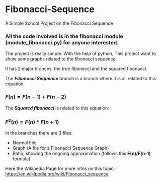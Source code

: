 # Fibonacci-Sequence
A Simple School Project on the Fibonacci Sequence

### All the code involved is in the fibonacci module (module_fibonacci.py) for anyone interested.

The project is really simple.
With the help of python, This project want to show some graphs related to the fibonacci sequence.

It has 2 major brances, the true fibonacci and the squared fibonacci.

The ***Fibonacci Sequence*** branch is a branch where it is all related to this equation:
### $F(n) =  F(n-1) + F(n-2)$

The ***Squared fibonacci*** is related to this equation:
### $F^2 (n) = F(n) * F(n+1)$

In the branches there are 3 files:
- Normal File
- Graph (A file for a Fibonacci Sequence Graph)
- Ratio, showing the ongoing approximation (follows this **F(n)/F(n-1)** formula)

Here the Wikipedia Page for more infos on this topic: <https://en.wikipedia.org/wiki/Fibonacci_sequence>
